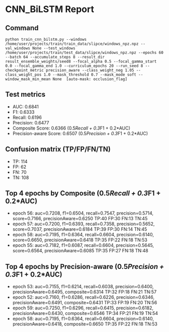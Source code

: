 # CNN_BiLSTM Report

## Command
```
python train_cnn_bilstm.py --windows /home/user/projects/train/train_data/slipce/windows_npz.npz --val_windows None --test_windows /home/user/projects/train/test_data/slipce/windows_npz.npz --epochs 60 --batch 64 --accumulate_steps 8 --result_dir result_ensemble_weights/seed8 --focal_alpha 0.5 --focal_gamma_start 0.0 --focal_gamma_end 1.0 --curriculum_epochs 20 --run_seed 8 --checkpoint_metric precision_aware --class_weight_neg 1.05 --class_weight_pos 1.0 --mask_threshold 0.7 --mask_mode soft --window_mask_min_mean None  [auto-mask: occlusion_flag]
```

## Test metrics
- AUC: 0.6841
- F1: 0.6333
- Recall: 0.6196
- Precision: 0.6477
- Composite Score: 0.6366 (0.5*Recall + 0.3*F1 + 0.2*AUC)
- Precision-aware Score: 0.6507 (0.5*Precision + 0.3*F1 + 0.2*AUC)
## Confusion matrix (TP/FP/FN/TN)
- TP: 114
- FP: 62
- FN: 70
- TN: 108

## Top 4 epochs by Composite (0.5*Recall + 0.3*F1 + 0.2*AUC)
- epoch 56: auc=0.7208, f1=0.6504, recall=0.7547, precision=0.5714, score=0.7166, precisionAware=0.6250  TP:40 FP:30 FN:13 TN:45
- epoch 57: auc=0.7200, f1=0.6393, recall=0.7358, precision=0.5652, score=0.7037, precisionAware=0.6184  TP:39 FP:30 FN:14 TN:45
- epoch 58: auc=0.7195, f1=0.6364, recall=0.6604, precision=0.6140, score=0.6650, precisionAware=0.6418  TP:35 FP:22 FN:18 TN:53
- epoch 55: auc=0.7182, f1=0.6087, recall=0.6604, precision=0.5645, score=0.6564, precisionAware=0.6085  TP:35 FP:27 FN:18 TN:48

## Top 4 epochs by Precision-aware (0.5*Precision + 0.3*F1 + 0.2*AUC)
- epoch 53: auc=0.7155, f1=0.6214, recall=0.6038, precision=0.6400, precisionAware=0.6495, composite=0.6314  TP:32 FP:18 FN:21 TN:57
- epoch 52: auc=0.7160, f1=0.6286, recall=0.6226, precision=0.6346, precisionAware=0.6491, composite=0.6431  TP:33 FP:19 FN:20 TN:56
- epoch 59: auc=0.7250, f1=0.6296, recall=0.6415, precision=0.6182, precisionAware=0.6430, composite=0.6546  TP:34 FP:21 FN:19 TN:54
- epoch 58: auc=0.7195, f1=0.6364, recall=0.6604, precision=0.6140, precisionAware=0.6418, composite=0.6650  TP:35 FP:22 FN:18 TN:53
